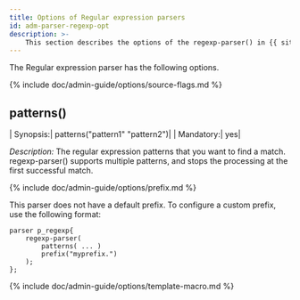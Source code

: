 ```yaml
---
title: Options of Regular expression parsers
id: adm-parser-regexp-opt
description: >-
	This section describes the options of the regexp-parser() in {{ site.product.short_name }}.
---
```


The Regular expression parser has the following options.

{% include doc/admin-guide/options/source-flags.md %}

## patterns()

|  Synopsis:|    patterns(\"pattern1\" \"pattern2\")|
|  Mandatory:|   yes|

*Description:* The regular expression patterns that you want to find a
match. regexp-parser() supports multiple patterns, and stops the
processing at the first successful match.

{% include doc/admin-guide/options/prefix.md %}

This parser does not have a default prefix. To configure a custom
prefix, use the following format:

```config
parser p_regexp{
    regexp-parser(
        patterns( ... )
        prefix("myprefix.")
    );
};
```

{% include doc/admin-guide/options/template-macro.md %}
